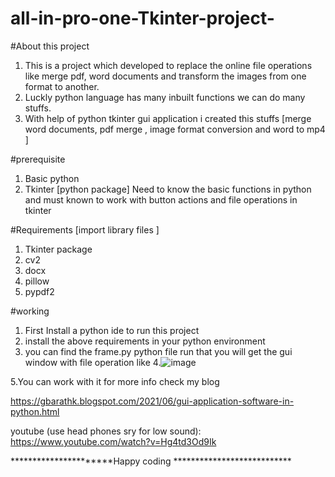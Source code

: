 # all-in-pro-one-Tkinter-project-


#About this project 
1. This is a project which developed to replace the online file operations like merge pdf, word documents and transform the images from one format to another. 
2. Luckly python language has many inbuilt functions we can do many stuffs. 
3. With help of python tkinter gui application i created this stuffs [merge word documents, pdf merge , image format conversion and word to mp4 ]


#prerequisite
1. Basic python 
2. Tkinter [python package]
Need to know the basic functions in python and must known to work with button actions and file operations in tkinter


#Requirements  [import library files ]
1. Tkinter package
2. cv2 
3. docx 
4. pillow
5. pypdf2

#working
1. First Install a python ide to run this project
2. install the above requirements in your python environment
3. you can find the frame.py python file run that you will get the gui window with file operation like 
4.![image](https://user-images.githubusercontent.com/62948487/124246450-8faf0780-db3e-11eb-8653-9ccf3cc0f2c8.png)

5.You can work with it 
for more info check my blog 

https://gbarathk.blogspot.com/2021/06/gui-application-software-in-python.html

youtube (use head phones sry for low sound): https://www.youtube.com/watch?v=Hg4td3Od9Ik

**********************Happy coding ***************************


 

